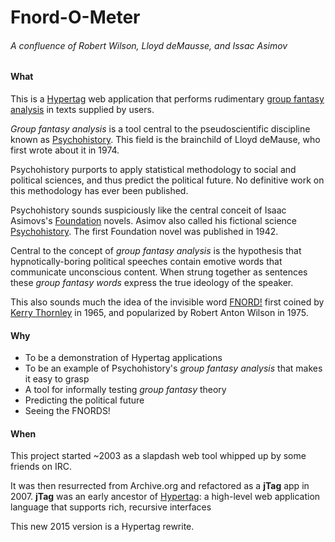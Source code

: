 # Fnord-O-Meter 
###### A confluence of Robert Wilson, Lloyd deMausse, and Issac Asimov

#### What

This is a [Hypertag](http://hypertag.io) web application that performs rudimentary [group fantasy analysis](http://books.google.com/books?id=V8Sas74bBjwC&pg=PA134&lpg=PA134&dq=%22group-fantasy+analysis%22&source=bl&ots=M5eM12T_E0&sig=CZRnfzxmtT9sahP67ZJCXGExPYo&hl=en&sa=X&ei=iZ45VNDMLoWfyQSpioDwBg&ved=0CDUQ6AEwBA#v=onepage&q=%22group-fantasy%20analysis%22&f=false) in texts supplied by users.

_Group fantasy analysis_ is a tool central to the pseudoscientific discipline known as [Psychohistory](https://en.wikipedia.org/wiki/Psychohistory).  This field is the brainchild of Lloyd deMause, who first wrote about it in 1974.  

Psychohistory purports to apply statistical methodology to social and political sciences, and thus predict the political future. No definitive work on this methodology has ever been published. 

Psychohistory sounds suspiciously like the central conceit of Isaac Asimovs's [Foundation](https://en.wikipedia.org/wiki/Foundation_series) novels.  Asimov also called his fictional science [Psychohistory](https://en.wikipedia.org/wiki/Psychohistory_%28fictional%29).  The first Foundation novel was published in 1942.

Central to the concept of _group fantasy analysis_ is the hypothesis that hypnotically-boring political speeches contain emotive words that communicate unconscious content. When strung together as sentences these _group fantasy words_ express the true ideology of the speaker. 

This also sounds much the idea of the invisible word [FNORD!](https://en.wikipedia.org/wiki/Fnord#Origins) first coined by [Kerry Thornley](https://en.wikipedia.org/wiki/Kerry_Wendell_Thornley) in 1965, and popularized by Robert Anton Wilson in 1975.

#### Why

* To be a demonstration of Hypertag applications
* To be an example of Psychohistory's _group fantasy analysis_ that makes it easy to grasp
* A tool for informally testing _group fantasy_ theory
* Predicting the political future
* Seeing the FNORDS!

#### When

This project started ~2003 as a slapdash web tool whipped up by some friends on IRC.  

It was then resurrected from Archive.org and refactored as a **jTag** app in 2007.  **jTag** was an early ancestor of [Hypertag](http://hypertag.io): a high-level web application language that supports rich, recursive interfaces

This new 2015 version is a Hypertag rewrite.